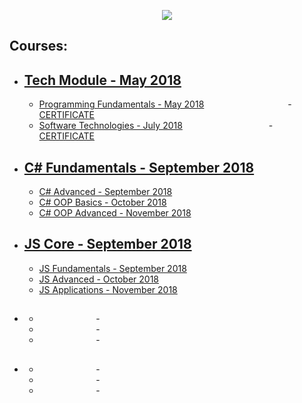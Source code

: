 <a href="https://softuni.bg"><p  align="center"><img  src="https://softuni.bg/content/images/svg-logos/software-university-logo.svg"  /></p></a>

## Courses:

  - [Tech Module - May 2018](https://github.com/sdkamenov/SoftUni/tree/master/Tech%20Module)
	   --- 
	   -	[Programming Fundamentals - May 2018](https://github.com/sdkamenov/SoftUni/tree/master/Tech%20Module/Programming%20Fundamentals)                                  -  [CERTIFICATE](https://softuni.bg/certificates/details/55658/d89e2db5)
	   -	[Software Technologies - July 2018](https://github.com/sdkamenov/SoftUni/tree/master/Tech%20Module/Software%20Technologies)                                            -   [CERTIFICATE](https://softuni.bg/certificates/details/56728/42902bf4) 
  
  
  - [C# Fundamentals - September 2018](https://github.com/sdkamenov/SoftUni/tree/master/C%23%20Fundamentals)
	  ---
	  - [C# Advanced - September 2018](https://github.com/sdkamenov/SoftUni/tree/master/C%23%20Fundamentals/C%23%20Advanced)
	  - [C# OOP Basics - October 2018](https://github.com/sdkamenov/SoftUni/tree/master/C%23%20Fundamentals/C%23%20OOP%20Basics)
	  - [C# OOP Advanced - November 2018](https://github.com/sdkamenov/SoftUni/tree/master/C%23%20Fundamentals/C%23%20OOP%20Advanced)
	  
   
  - [JS Core - September 2018](https://github.com/sdkamenov/SoftUni/tree/master/JS%20Core)
	  ---
	  - [JS Fundamentals - September 2018](https://github.com/sdkamenov/SoftUni/tree/master/JS%20Core/JS%20Fundamentals)
	  - [JS Advanced - October 2018](https://github.com/sdkamenov/SoftUni/tree/master/JS%20Core/JS%20Advanced)
	  - [JS Applications - November 2018](https://github.com/sdkamenov/SoftUni/tree/master/JS%20Core/JS%20Applications) 
   
  - [](https://github.com/sdkamenov/SoftUni/tree/master/JS%20Core)
	  ---
	  - [](https://github.com/sdkamenov/SoftUni/tree/master/JS%20Core/JS%20Fundamentals)                       -  []()
	  - [](https://github.com/sdkamenov/SoftUni/tree/master/JS%20Core/JS%20Advanced)                       -  []()
	  - [](https://github.com/sdkamenov/SoftUni/tree/master/JS%20Core/JS%20Applications)                        -  []()
	  
  - [](https://github.com/sdkamenov/SoftUni/tree/master/JS%20Core)
	  ---
	  - [](https://github.com/sdkamenov/SoftUni/tree/master/JS%20Core/JS%20Fundamentals)                       -  []()
	  - [](https://github.com/sdkamenov/SoftUni/tree/master/JS%20Core/JS%20Advanced)                       -  []()
	  - [](https://github.com/sdkamenov/SoftUni/tree/master/JS%20Core/JS%20Applications)                        -  []()
